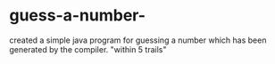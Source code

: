 # guess-a-number-
created a simple java program for guessing  a number which has been generated by the compiler.
"within 5 trails"
